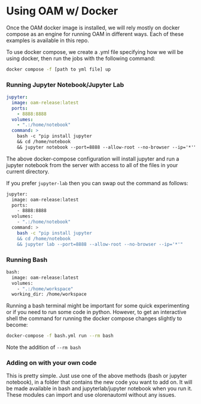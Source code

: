 # Using OAM w/ Docker

Once the OAM docker image is installed, we will rely mostly on docker compose as an engine for running OAM in different ways. Each of these examples is available in this repo.

To use docker compose, we create a .yml file specifying how we will be using docker, then run the jobs with the following command:

```bash
docker compose -f [path to yml file] up
```

### Running Jupyter Notebook/Jupyter Lab

```yaml
jupyter:
  image: oam-release:latest
  ports:
    - 8888:8888
  volumes:
    - ".:/home/notebook"
  command: >
    bash -c "pip install jupyter
    && cd /home/notebook
    && jupyter notebook --port=8888 --allow-root --no-browser --ip='*'"
```

The above docker-compose configuration will install jupyter and run a jupyter notebook from the server with access to all of the files in your current directory.

If you prefer `jupyter-lab` then you can swap out the command as follows:

```bash
jupyter:
  image: oam-release:latest
  ports:
    - 8888:8888
  volumes:
    - ".:/home/notebook"
  command: >
    bash -c "pip install jupyter
    && cd /home/notebook
    && jupyter lab --port=8888 --allow-root --no-browser --ip='*'"
```

### Running Bash

```bash
bash:
  image: oam-release:latest
  volumes:
    - ".:/home/workspace"
  working_dir: /home/workspace
```

Running a bash terminal might be important for some quick experimenting or if you need to run some code in python. However, to get an interactive shell the command for running the docker compose changes slightly to become:

```bash
docker-compose -f bash.yml run --rm bash
```

Note the addition of `--rm bash`

### Adding on with your own code

This is pretty simple. Just use one of the above methods (bash or jupyter notebook), in a folder that contains the new code you want to add on. It will be made available in bash and jupyterlab/jupyter notebook when you run it. These modules can import and use olorenautoml without any issues.
